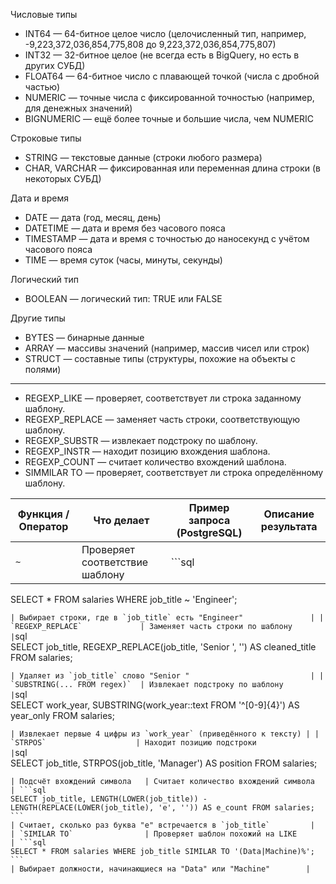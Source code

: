 Числовые типы
- INT64 — 64-битное целое число (целочисленный тип, например, -9,223,372,036,854,775,808 до 9,223,372,036,854,775,807)
- INT32 — 32-битное целое (не всегда есть в BigQuery, но есть в других СУБД)
- FLOAT64 — 64-битное число с плавающей точкой (числа с дробной частью)
- NUMERIC — точные числа с фиксированной точностью (например, для денежных значений)
- BIGNUMERIC — ещё более точные и большие числа, чем NUMERIC


Строковые типы
- STRING — текстовые данные (строки любого размера)
- CHAR, VARCHAR — фиксированная или переменная длина строки (в некоторых СУБД)

Дата и время
- DATE — дата (год, месяц, день)
- DATETIME — дата и время без часового пояса
- TIMESTAMP — дата и время с точностью до наносекунд с учётом часового пояса
- TIME — время суток (часы, минуты, секунды)

Логический тип
- BOOLEAN — логический тип: TRUE или FALSE

Другие типы
- BYTES — бинарные данные
- ARRAY — массивы значений (например, массив чисел или строк)
- STRUCT — составные типы (структуры, похожие на объекты с полями)
 ________________________________________________________________________________________________________________________________
- REGEXP_LIKE — проверяет, соответствует ли строка заданному шаблону.
- REGEXP_REPLACE — заменяет часть строки, соответствующую шаблону.
- REGEXP_SUBSTR — извлекает подстроку по шаблону.
- REGEXP_INSTR — находит позицию вхождения шаблона.
- REGEXP_COUNT — считает количество вхождений шаблона.
- SIMMILAR TO  — проверяет, соответствует ли строка определённому шаблону.



| Функция / Оператор           | Что делает                                | Пример запроса (PostgreSQL)                     | Описание результата                                              |
|-----------------------------|-------------------------------------------|--------------------------------------------------------------------------------------------------------------------------|------------------------------------------------------------------|
| `~`                         | Проверяет соответствие шаблону            | ```sql                                                                                                                  
SELECT * FROM salaries WHERE job_title ~ 'Engineer';                                                                            
```                                                                                                                           | Выбирает строки, где в `job_title` есть "Engineer"               |
| `REGEXP_REPLACE`             | Заменяет часть строки по шаблону          | ```sql                                                                                                                  
SELECT job_title, REGEXP_REPLACE(job_title, 'Senior ', '') AS cleaned_title FROM salaries;                                   
```                                                                                                                           | Удаляет из `job_title` слово "Senior "                           |
| `SUBSTRING(... FROM regex)`  | Извлекает подстроку по шаблону            | ```sql                                                                                                                  
SELECT work_year, SUBSTRING(work_year::text FROM '^[0-9]{4}') AS year_only FROM salaries;                                   
```                                                                                                                           | Извлекает первые 4 цифры из `work_year` (приведённого к тексту) |
| `STRPOS`                    | Находит позицию подстроки                  | ```sql                                                                                                                  
SELECT job_title, STRPOS(job_title, 'Manager') AS position FROM salaries;                                                   
```                                                                                                                           | Возвращает позицию первого вхождения "Manager" или 0            |
| Подсчёт вхождений символа   | Считает количество вхождений символа       | ```sql                                                                                                                  
SELECT job_title, LENGTH(LOWER(job_title)) - LENGTH(REPLACE(LOWER(job_title), 'e', '')) AS e_count FROM salaries;             
```                                                                                                                           | Считает, сколько раз буква "e" встречается в `job_title`         |
| `SIMILAR TO`                | Проверяет шаблон похожий на LIKE            | ```sql                                                                                                                  
SELECT * FROM salaries WHERE job_title SIMILAR TO '(Data|Machine)%';                                                         
```                                                                                                                           | Выбирает должности, начинающиеся на "Data" или "Machine"        |
